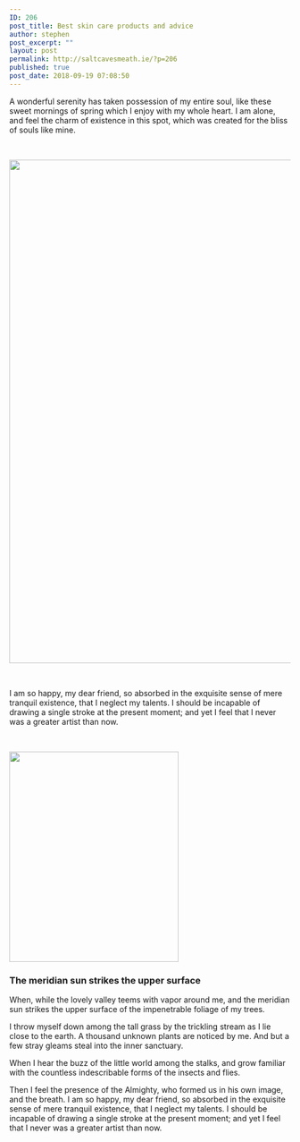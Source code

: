 ```yaml
---
ID: 206
post_title: Best skin care products and advice
author: stephen
post_excerpt: ""
layout: post
permalink: http://saltcavesmeath.ie/?p=206
published: true
post_date: 2018-09-19 07:08:50
---
```

A wonderful serenity has taken possession of my entire soul, like these sweet mornings of spring which I enjoy with my whole heart. I am alone, and feel the charm of existence in this spot, which was created for the bliss of souls like mine.

&nbsp;

<img class="alignnone size-full wp-image-8" src="http://saltcavesmeath.ie/wp-content/uploads/2018/09/banner-image.jpg" alt="" width="1600" height="900" />

&nbsp;

I am so happy, my dear friend, so absorbed in the exquisite sense of mere tranquil existence, that I neglect my talents. I should be incapable of drawing a single stroke at the present moment; and yet I feel that I never was a greater artist than now.

&nbsp;

<img class=" wp-image-197 alignright" src="http://saltcavesmeath.ie/wp-content/uploads/2018/09/women.jpg" alt="" width="303" height="376" />
<h3>The meridian sun strikes the upper surface</h3>
When, while the lovely valley teems with vapor around me, and the meridian sun strikes the upper surface of the impenetrable foliage of my trees.

I throw myself down among the tall grass by the trickling stream as I lie close to the earth. A thousand unknown plants are noticed by me. And but a few stray gleams steal into the inner sanctuary.

When I hear the buzz of the little world among the stalks, and grow familiar with the countless indescribable forms of the insects and flies.

Then I feel the presence of the Almighty, who formed us in his own image, and the breath. I am so happy, my dear friend, so absorbed in the exquisite sense of mere tranquil existence, that I neglect my talents. I should be incapable of drawing a single stroke at the present moment; and yet I feel that I never was a greater artist than now.